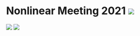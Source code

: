 # Nonlinear Meeting 2021 [![](https://img.shields.io/badge/Web%20site-click%20here-magenta.svg)](https://deg1.uniud.it/nlm2021/index.html) 

![](https://img.shields.io/badge/Dates-March%2022%2021-green.svg) 
[![](https://img.shields.io/badge/Register-here-orange.svg)](https://cesnet.zoom.us/meeting/register/tJUldempqz0tH9HmH5uTK0an4tIt3JsmlR4i)



